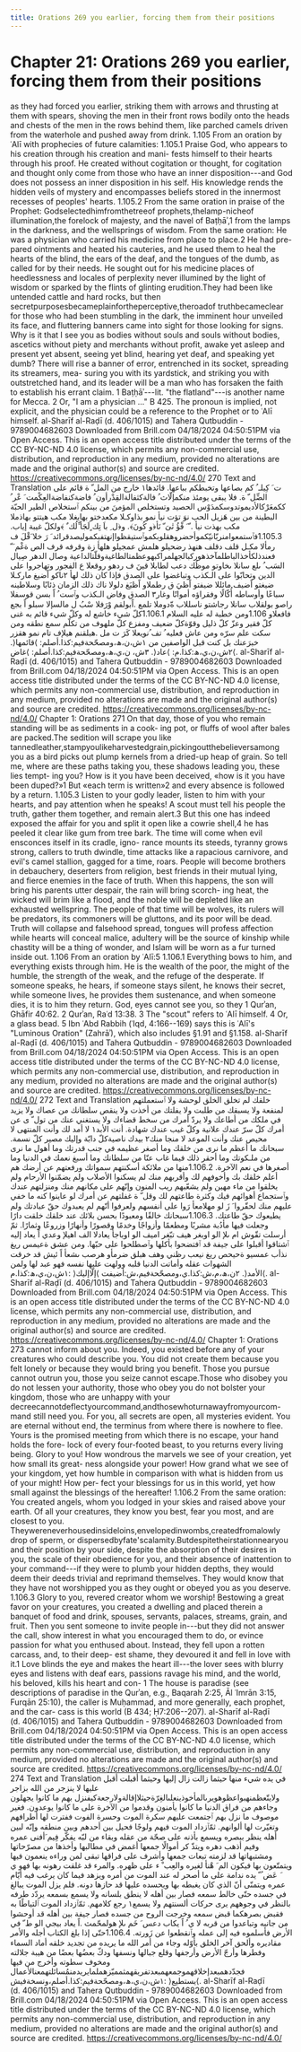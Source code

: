 ```yaml
---
title: Orations 269 you earlier, forcing them from their positions
---
```

# Chapter 21: Orations 269 you earlier, forcing them from their positions
as they had forced you earlier, striking them with arrows and thrusting
at them with spears, shoving the men in their front rows bodily onto the
heads and chests of the men in the rows behind them, like parched camels
driven from the waterhole and pushed away from drink. 1.105 From an
oration by ʿAlī with prophecies of future calamities: 1.105.1 Praise
God, who appears to his creation through his creation and mani- fests
himself to their hearts through his proof. He created without cogitation
or thought, for cogitation and thought only come from those who have an
inner disposition---and God does not possess an inner disposition in his
self. His knowledge rends the hidden veils of mystery and encompasses
beliefs stored in the innermost recesses of peoples' hearts. 1.105.2
From the same oration in praise of the Prophet:
Godselectedhimfromthetreeof prophets,thelamp-nicheof illumination,the
forelock of majesty, and the navel of Baṭḥāʾ,1 from the lamps in the
darkness, and the wellsprings of wisdom. From the same oration: He was a
physician who carried his medicine from place to place.2 He had pre-
pared ointments and heated his cauteries, and he used them to heal the
hearts of the blind, the ears of the deaf, and the tongues of the dumb,
as called for by their needs. He sought out for his medicine places of
heedlessness and locales of perplexity never illumined by the light of
wisdom or sparked by the flints of glinting erudition.They had been like
untended cattle and hard rocks, but then
secretpurposesbecameplainfortheperceptive,theroadof truthbecameclear for
those who had been stumbling in the dark, the imminent hour unveiled its
face, and fluttering banners came into sight for those looking for
signs. Why is it that I see you as bodies without souls and souls
without bodies, ascetics without piety and merchants without profit,
awake yet asleep and present yet absent, seeing yet blind, hearing yet
deaf, and speaking yet dumb? There will rise a banner of error,
entrenched in its socket, spreading its streamers, mea- suring you with
its yardstick, and striking you with outstretched hand, and its leader
will be a man who has forsaken the faith to establish his errant claim.
1 Baṭḥāʾ---lit. "the flatland"---is another name for Mecca. 2 Or, "I am
a physician ..." B 425. The pronoun is implied, not explicit, and the
physician could be a reference to the Prophet or to ʿAlī himself.
al-Sharīf al-Raḍī (d. 406/1015) and Tahera Qutbuddin - 9789004682603
Downloaded from Brill.com 04/18/2024 04:50:51PM via Open Access. This is
an open access title distributed under the terms of the CC BY-NC-ND 4.0
license, which permits any non-commercial use, distribution, and
reproduction in any medium, provided no alterations are made and the
original author(s) and source are credited.
https://creativecommons.org/licenses/by-nc-nd/4.0/ 270 Text and
Translation ت َ كِيلـ ُ كم بصاعها وتخبطكم بباعها. قائدها١ خارج من المل ّ
ة قائم على الضِّل ّ ة. فلا يبقى يومئذ منكمإلّاث ُ فالةكثفالةالقِدْرأون ُ
فاضةكنفاضةالعِكْمت َ عْر ُ ككمعَرْكالأديموتدوسكمدَوْس الحصيد وتستخلص المؤمنَ من
بينكم ٱستخلاص الطير الحبّة البطينة من بين هَزيل الحب نوَ تؤت نيأ نمو
بذاوكـلا مكعدختو بهايغلا مكب هيتتو بهاذملا مكب بهذت نيأ . ّ َ فْؤُ تٰىَ ّ
نَأ﴿و كُونَ﴾. و﴿ل ِ باَ تِك ٍلَجَأ ِّلُك ٌ ﴾ولكلّ غيبة إياب.
1.105.3فٱستمعوامنربّانيّكموأحضروهقلوبكموٱستيقظواإنهتفبكموليصدقرائد َ رَ خلا
َقْلَ ف رمألا مكـل قلف دقلف هنهذ رضحيلو هلمش عمجيلو هلهأ زة وقرفه قرف الص
ةغْم َ ّ فعندذلكأخذالباطلمآخذهوركبالجهلمراكبهوعظمتالطاغيةوقلّتالداعية وصال
الدهر صِيال السَب ُ ىلع سانلا ىخاوتو موظُك دعب لطابلا قينَ ف ردهو روقعلا ع
الفجور وتهاجروا على الدين وتحابّوا على الـكذب وتباغضوا على الصدق فإذا كان
ذلك لهأ ٢ناكو اًضيغ ماركـلا ضيغتو اًضيف مائللا ضيفتو اًظيَ ق رطملاو اًظيَغ
دلولا ناك ذلك الزمان ذئابًا وسلاطينه سباعًا وأوساطه أُكّالًا وفقراؤه أمواتًا
وغار٣ الصدق وفاض الـكذب وٱست ُ اً بسن قوسفلا راصو بولقلاب سانلا رجاشتو
ناسللاب ةّدوملا تلمع .اًبولقم وْرَفلا سْبُ ل مالسإلا سبلو اً بجع فافعلاو
1.106ومن خطبة له عليه السلام 1.106.1كلّ شيء خاشع له وكلّ شيء قائم به غنى
كلّ فقير وعزّ كلّ ذليل وقوّةكلّ ضعيف ومفزع كلّ ملهوف من تكلّم سمع نطقه ومن سكت
علم سرّه ومن عاش فعليه ُ تف ُنويعلا كَرَ ت مل .هبلقنم هيلإف تام نمو هقزر
خبرَعنك بل كنت قبل الواصفين من ١ش،ن،ھ،ومصحّحةفيم:كذا.أصلم: ⟩قائمها⟨.
٢ش،ن،ي،ھ:كذا.م: ⟩عاد⟨. ٣ش، ن،ي،ھ،ومصحّحةفيم:كذا.أصلم: ⟩غاض⟨. al-Sharīf
al-Raḍī (d. 406/1015) and Tahera Qutbuddin - 9789004682603 Downloaded
from Brill.com 04/18/2024 04:50:51PM via Open Access. This is an open
access title distributed under the terms of the CC BY-NC-ND 4.0 license,
which permits any non-commercial use, distribution, and reproduction in
any medium, provided no alterations are made and the original author(s)
and source are credited.
https://creativecommons.org/licenses/by-nc-nd/4.0/ Chapter 1: Orations
271 On that day, those of you who remain standing will be as sediments
in a cook- ing pot, or fluffs of wool after bales are packed.The
sedition will scrape you like
tannedleather,stampyoulikeharvestedgrain,pickingoutthebelieversamong you
as a bird picks out plump kernels from a dried-up heap of grain. So tell
me, where are these paths taking you, these shadows leading you, these
lies tempt- ing you? How is it you have been deceived, «how is it you
have been duped?»1 But «each term is written»2 and every absence is
followed by a return. 1.105.3 Listen to your godly leader, listen to him
with your hearts, and pay attention when he speaks! A scout must tell
his people the truth, gather them together, and remain alert.3 But this
one has indeed exposed the affair for you and split it open like a
cowrie shell,4 he has peeled it clear like gum from tree bark. The time
will come when evil ensconces itself in its cradle, igno- rance mounts
its steeds, tyranny grows strong, callers to truth dwindle, time attacks
like a rapacious carnivore, and evil's camel stallion, gagged for a
time, roars. People will become brothers in debauchery, deserters from
religion, best friends in their mutual lying, and fierce enemies in the
face of truth. When this happens, the son will bring his parents utter
despair, the rain will bring scorch- ing heat, the wicked will brim like
a flood, and the noble will be depleted like an exhausted wellspring.
The people of that time will be wolves, its rulers will be predators,
its commoners will be gluttons, and its poor will be dead. Truth will
collapse and falsehood spread, tongues will profess affection while
hearts will conceal malice, adultery will be the source of kinship while
chastity will be a thing of wonder, and Islam will be worn as a fur
turned inside out. 1.106 From an oration by ʿAlī:5 1.106.1 Everything
bows to him, and everything exists through him. He is the wealth of the
poor, the might of the humble, the strength of the weak, and the refuge
of the desperate. If someone speaks, he hears, if someone stays silent,
he knows their secret, while someone lives, he provides them sustenance,
and when someone dies, it is to him they return. God, eyes cannot see
you, so they 1 Qurʾan, Ghāfir 40:62. 2 Qurʾan, Raʿd 13:38. 3 The "scout"
refers to ʿAlī himself. 4 Or, a glass bead. 5 Ibn ʿAbd Rabbih (ʿIqd,
4:166--169) says this is ʿAlī's "Luminous Oration" (Zahrāʾ), which also
includes §1.91 and §1.158. al-Sharīf al-Raḍī (d. 406/1015) and Tahera
Qutbuddin - 9789004682603 Downloaded from Brill.com 04/18/2024
04:50:51PM via Open Access. This is an open access title distributed
under the terms of the CC BY-NC-ND 4.0 license, which permits any
non-commercial use, distribution, and reproduction in any medium,
provided no alterations are made and the original author(s) and source
are credited. https://creativecommons.org/licenses/by-nc-nd/4.0/ 272
Text and Translation خلقك لم تخلق الخلق لوحشة ولا ٱستعملتهم لمنفعة ولا
يسبقك من طلبت ولا يفلتك من أخذت ولا ينقص سلطانك من عصاك ولا يزيد في ملكك
من أطاعك ولا يردّ أمرك من سخط قضاءك ولا يستغني عنك من تول ّ ى عن أمرك كلّ
سرّ عندك علانية وكلّ غيب عندك شهادة. أنت الأبد١ لا أمد لك وأنت المنتهى لا
محيص عنك وأنت الموعد لا منجا منك٢ بيدك ناصيةكلّ دابّة وإليك مصير كلّ نسمة.
سبحانك ما أعظم ما نرى من خلقك وما أصغر عظيمه في جنب قدرتك وما أهول ما
نرى من ملـكوتك وما أحقر ذلك فيما غاب عنّا من سلطانك وما أسبغ نعمك في
الدنيا وما أصغرها في نعم الآخرة. 1.106.2منها من ملائكة أسكنتهم سمواتك
ورفعتهم عن أرضك هم أعلم خلقك بك وأخوفهم لك وأقربهم منك لم يسكنوا الأصلاب
ولم يضمّنوا الأرحام ولم يخلقوا من ماء مهين ولم يشعّبهم ريب المنون وإنّهم
على مكانهم منك ومنزلتهم عندك وٱستجماع أهوائهم فيك وكثرة طاعتهم لك وقل ّ
ة غفلتهم عن أمرك لو عاينوا كنه ما خفي عليهم منك لحقّروا َ زَ لو مهلامعأ
رَوا على أنفسهم ولعرفوا أنّهم لم يعبدوك حقّ عبادتك ولم يطيعوك حقّ طاعتك.
1.106.3سبحانك خالقًا ومعبودًا بحسن بلائك عند خلقك خلقت دارًا وجعلت فيها
مأدُبة مشربًا ومطعمًا وأزواجًا وخدمًا وقصورًا وأنهارًا وزروعًا وثمارًا. ثمّ أرسلت
تقّوش ام ىلإ الو اوبغر هيف تبّغر اميف الو اوباجأ يعادلا الف اهيلإ وعدي اً
يعاد إليه ٱشتاقوا أقبلوا على جيفة قد ٱفتضحوا بأكلها وٱصطلحوا على حبّها.
ومن عشق ةعيمس ريغ نذأب عمسيو ةحيحص ريغ نيعب رظني وهف هبلق ضرمأو هرصب
ىشعأ اً ئيش قد خرقت الشهوات عقله وأماتت الدنيا قلبه وولهت عليها نفسه فهو
عبد لها ولمن ١ش،ن،ي،ھ:كذا.م: ⟩الأمد⟨. ٢ن،ھ،م،ش:كذا.ي،ومصحّحةفيم،ش:أضيفت
⟩إلّاإليك⟨. al-Sharīf al-Raḍī (d. 406/1015) and Tahera Qutbuddin -
9789004682603 Downloaded from Brill.com 04/18/2024 04:50:51PM via Open
Access. This is an open access title distributed under the terms of the
CC BY-NC-ND 4.0 license, which permits any non-commercial use,
distribution, and reproduction in any medium, provided no alterations
are made and the original author(s) and source are credited.
https://creativecommons.org/licenses/by-nc-nd/4.0/ Chapter 1: Orations
273 cannot inform about you. Indeed, you existed before any of your
creatures who could describe you. You did not create them because you
felt lonely or because they would bring you benefit. Those you pursue
cannot outrun you, those you seize cannot escape.Those who disobey you
do not lessen your authority, those who obey you do not bolster your
kingdom, those who are unhappy with your
decreecannotdeflectyourcommand,andthosewhoturnawayfromyourcom- mand
still need you. For you, all secrets are open, all mysteries evident.
You are eternal without end, the terminus from where there is nowhere to
flee. Yours is the promised meeting from which there is no escape, your
hand holds the fore- lock of every four-footed beast, to you returns
every living being. Glory to you! How wondrous the marvels we see of
your creation, yet how small its great- ness alongside your power! How
grand what we see of your kingdom, yet how humble in comparison with
what is hidden from us of your might! How per- fect your blessings for
us in this world, yet how small against the blessings of the hereafter!
1.106.2 From the same oration: You created angels, whom you lodged in
your skies and raised above your earth. Of all your creatures, they know
you best, fear you most, and are closest to you.
Theywereneverhousedinsideloins,envelopedinwombs,createdfromalowly drop
of sperm, or dispersedbyfate'scalamity.Butdespitetheirstationnearyou and
their position by your side, despite the absorption of their desires in
you, the scale of their obedience for you, and their absence of
inattention to your command---if they were to plumb your hidden depths,
they would deem their deeds trivial and reprimand themselves. They would
know that they have not worshipped you as they ought or obeyed you as
you deserve. 1.106.3 Glory to you, revered creator whom we worship!
Bestowing a great favor on your creatures, you created a dwelling and
placed therein a banquet of food and drink, spouses, servants, palaces,
streams, grain, and fruit. Then you sent someone to invite people
in---but they did not answer the call, show interest in what you
encouraged them to do, or evince passion for what you enthused about.
Instead, they fell upon a rotten carcass, and, to their deep- est shame,
they devoured it and fell in love with it.1 Love blinds the eye and
makes the heart ill---the lover sees with blurry eyes and listens with
deaf ears, passions ravage his mind, and the world, his beloved, kills
his heart and con- 1 The house is paradise (see descriptions of paradise
in the Qurʾan, e.g., Baqarah 2:25, Āl ʿImrān 3:15, Furqān 25:10), the
caller is Muḥammad, and more generally, each prophet, and the car- cass
is this world (B 434; Ḥ7:206--207). al-Sharīf al-Raḍī (d. 406/1015) and
Tahera Qutbuddin - 9789004682603 Downloaded from Brill.com 04/18/2024
04:50:51PM via Open Access. This is an open access title distributed
under the terms of the CC BY-NC-ND 4.0 license, which permits any
non-commercial use, distribution, and reproduction in any medium,
provided no alterations are made and the original author(s) and source
are credited. https://creativecommons.org/licenses/by-nc-nd/4.0/ 274
Text and Translation في يده شيء منها حيثما زالت زال إليها وحيثما أقبلت
أقبل عليها لا ينزجر من الله بزاجر
ولايتّعظمنهبواعظوهويرىالمأخوذينعلىالغِرّةحيثلاإقالةولارجعةكيفنزل بهم ما
كانوا يجهلون وجاءهم من فراق الدنيا ما كانوا يأمنون وقدموا من الآخرة على
ما كانوا يوعدون. فغير موصوف ما نزل بهم ٱجتمعت عليهم سكرة الموت وحسرة
الفوت ففترت لها أطرافهم وتغيّرت لها ألوانهم. ثمّٱزداد الموت فيهم ولوجًا
فحيل بين أحدهم وبين منطقه وإنّه لبين أهله ينظر ببصره ويسمع بأذنه على صحّة
من عقله وبقاء من لبّه يفكّر فِيم َأفنى عمره وفيم أذهب دهره ويتذّ كر أموالًا
جمعها أغمض في مطالبها وأخذها من مصرّحاتها ومشتبهاتها قد لزمته تبعات جمعها
وأشرف على فراقها تبقى لمن وراءه ينعمون فيها ويتمتّعون بها فيكون الم َ هْنأ
لغيره والعِب ْ ء على ظهره. والمرء قد غلقت رهونه بها فهو ي َ عَض ُ ّ يده
ندامة على ما أصحر له عند الموت من أمره ويزهد فيما كان يرغب فيه أيّام عمره
ويتمنّى أنّ الذي كان يغبطه بها ويحسده عليها قد حازها دونه. فلم يزل الموت
يبالغ في جسده حتّى خالط سمعه فصار بين أهله لا ينطق بلسانه ولا يسمع بسمعه
يردّد طرفه بالنظر في وجوههم يرى حركات ألسنتهم ولا يسمع١ رجع كلامهم.
ثمّٱزداد الموت ٱلتياطًا به فقبض بصرهكما قبض سمعه وخرجت الروح من جسده فصار
جيفة بين أهله قد أوحشوا من جانبه وتباعدوا من قربه لا ي ُ اً يكاب دعس َ خَم
ىلإ هولمحّمث .اً يعاد بيجي الو ط ّ في الأرض فأسلموه فيه إلى عمله وٱنقطعوا
عن زَورته. 1.106.4حتّى إذا بلغ الكتاب أجله والأمر مقاديره وألحق آخر الخلق
بأوّله وجاء من أمر الله ما يريده من تجديد خلقه أماد السماء وفطرها وأرجّ
الأرض وأرجفها وقلع جبالها ونسفها ودكّ بعضُها بعضًا من هيبة جلالته ومخوف
سطوته وأخرج من فيها
فجدّدهمبعدإخلاقهموجمعهمبعدتفريقهمثمميّزهملمايريدمنمُسائلتهمعنالأعمال
١ش،ن،ي،ھ،ومصحّحةفيم:كذا.أصلم،ونسخةفيش: ⟩يستطيع⟨. al-Sharīf al-Raḍī
(d. 406/1015) and Tahera Qutbuddin - 9789004682603 Downloaded from
Brill.com 04/18/2024 04:50:51PM via Open Access. This is an open access
title distributed under the terms of the CC BY-NC-ND 4.0 license, which
permits any non-commercial use, distribution, and reproduction in any
medium, provided no alterations are made and the original author(s) and
source are credited. https://creativecommons.org/licenses/by-nc-nd/4.0/